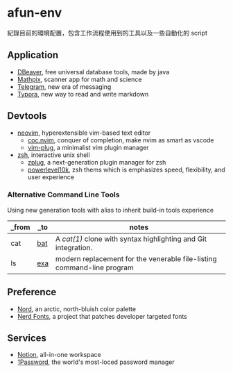 # afun-env

紀錄目前的環境配置，包含工作流程使用到的工具以及一些自動化的 script

## Application

- [DBeaver](https://dbeaver.io/), free universal database tools, made by java
- [Mathpix](https://mathpix.com/), scanner app for math and science
- [Telegram](https://telegram.org/), new era of messaging
- [Typora](https://typora.io/), new way to read and write markdown

## Devtools

- [neovim](https://neovim.io/), hyperextensible vim-based text editor
  - [coc.nvim](https://github.com/neoclide/coc.nvim), conquer of completion, make nvim as smart as vscode
  - [vim-plug](https://github.com/junegunn/vim-plug), a minimalist vim plugin manager
- [zsh](https://github.com/zsh-users/zsh), interactive unix shell
  - [zplug](https://github.com/zplug/zplug), a next-generation plugin manager for zsh
  - [powerlevel10k](https://github.com/romkatv/powerlevel10k), zsh thems which is emphasizes speed, flexibility, and user experience

### Alternative Command Line Tools

Using new generation tools with alias to inherit build-in tools experience

| _from | _to                                   | notes                                                        |
| ----- | ------------------------------------- | ------------------------------------------------------------ |
| cat   | [bat](https://github.com/sharkdp/bat) | A *cat(1)* clone with syntax highlighting and Git integration. |
| ls    | [exa](https://github.com/ogham/exa)   | modern replacement for the venerable file-listing command-line program |

## Preference

- [Nord](https://github.com/arcticicestudio/nord), an arctic, north-bluish color palette
- [Nerd Fonts](https://github.com/ryanoasis/nerd-fonts), a project that patches developer targeted fonts

## Services

- [Notion](https://www.notion.so/), all-in-one workspace
- [1Password](https://1password.com/), the world's most-loced password manager